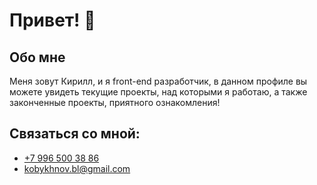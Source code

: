 <h1>Привет! 👋</h1>

<h2>Обо мне</h2>
Меня зовут Кирилл, и я front-end разработчик, в данном профиле вы можете увидеть текущие проекты, над которыми я работаю, а также законченные проекты, приятного ознакомления!
</br>

<h2>Связаться со мной:</h2>
<ul>
  <li><a href="tel:+79965003886">+7 996 500 38 86</a></li>
  <li><a href="mailto:kobykhnov.bl@gmail.com">kobykhnov.bl@gmail.com</a></li>
 </ul>


<!--
**daifoll/daifoll** is a ✨ _special_ ✨ repository because its `README.md` (this file) appears on your GitHub profile.

Here are some ideas to get you started:

- 🔭 I’m currently working on ...
- 🌱 I’m currently learning ...
- 👯 I’m looking to collaborate on ...
- 🤔 I’m looking for help with ...
- 💬 Ask me about ...
- 📫 How to reach me: ...
- 😄 Pronouns: ...
- ⚡ Fun fact: ...
-->
